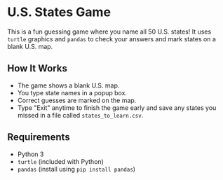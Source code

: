 # U.S. States Game

This is a fun guessing game where you name all 50 U.S. states! It uses `turtle` graphics and `pandas` to check your answers and mark states on a blank U.S. map.

## How It Works
- The game shows a blank U.S. map.
- You type state names in a popup box.
- Correct guesses are marked on the map.
- Type "Exit" anytime to finish the game early and save any states you missed in a file called `states_to_learn.csv`.

## Requirements
- Python 3
- `turtle` (included with Python)
- `pandas` (install using `pip install pandas`)

